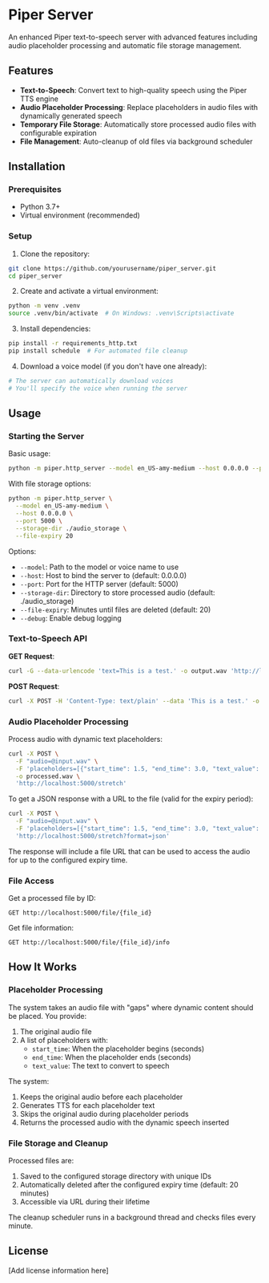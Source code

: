 # Piper Server

An enhanced Piper text-to-speech server with advanced features including audio placeholder processing and automatic file storage management.

## Features

- **Text-to-Speech**: Convert text to high-quality speech using the Piper TTS engine
- **Audio Placeholder Processing**: Replace placeholders in audio files with dynamically generated speech
- **Temporary File Storage**: Automatically store processed audio files with configurable expiration
- **File Management**: Auto-cleanup of old files via background scheduler

## Installation

### Prerequisites

- Python 3.7+
- Virtual environment (recommended)

### Setup

1. Clone the repository:
```sh
git clone https://github.com/yourusername/piper_server.git
cd piper_server
```

2. Create and activate a virtual environment:
```sh
python -m venv .venv
source .venv/bin/activate  # On Windows: .venv\Scripts\activate
```

3. Install dependencies:
```sh
pip install -r requirements_http.txt
pip install schedule  # For automated file cleanup
```

4. Download a voice model (if you don't have one already):
```sh
# The server can automatically download voices
# You'll specify the voice when running the server
```

## Usage

### Starting the Server

Basic usage:
```sh
python -m piper.http_server --model en_US-amy-medium --host 0.0.0.0 --port 5000
```

With file storage options:
```sh
python -m piper.http_server \
  --model en_US-amy-medium \
  --host 0.0.0.0 \
  --port 5000 \
  --storage-dir ./audio_storage \
  --file-expiry 20
```

Options:
- `--model`: Path to the model or voice name to use
- `--host`: Host to bind the server to (default: 0.0.0.0)
- `--port`: Port for the HTTP server (default: 5000)
- `--storage-dir`: Directory to store processed audio (default: ./audio_storage)
- `--file-expiry`: Minutes until files are deleted (default: 20)
- `--debug`: Enable debug logging

### Text-to-Speech API

**GET Request**:
```sh
curl -G --data-urlencode 'text=This is a test.' -o output.wav 'http://localhost:5000'
```

**POST Request**:
```sh
curl -X POST -H 'Content-Type: text/plain' --data 'This is a test.' -o output.wav 'http://localhost:5000'
```

### Audio Placeholder Processing

Process audio with dynamic text placeholders:

```sh
curl -X POST \
  -F "audio=@input.wav" \
  -F 'placeholders=[{"start_time": 1.5, "end_time": 3.0, "text_value": "100 dollars"}]' \
  -o processed.wav \
  'http://localhost:5000/stretch'
```

To get a JSON response with a URL to the file (valid for the expiry period):

```sh
curl -X POST \
  -F "audio=@input.wav" \
  -F 'placeholders=[{"start_time": 1.5, "end_time": 3.0, "text_value": "100 dollars"}]' \
  'http://localhost:5000/stretch?format=json'
```

The response will include a file URL that can be used to access the audio for up to the configured expiry time.

### File Access

Get a processed file by ID:
```
GET http://localhost:5000/file/{file_id}
```

Get file information:
```
GET http://localhost:5000/file/{file_id}/info
```

## How It Works

### Placeholder Processing

The system takes an audio file with "gaps" where dynamic content should be placed. You provide:

1. The original audio file
2. A list of placeholders with:
   - `start_time`: When the placeholder begins (seconds)
   - `end_time`: When the placeholder ends (seconds)
   - `text_value`: The text to convert to speech

The system:
1. Keeps the original audio before each placeholder
2. Generates TTS for each placeholder text
3. Skips the original audio during placeholder periods
4. Returns the processed audio with the dynamic speech inserted

### File Storage and Cleanup

Processed files are:
1. Saved to the configured storage directory with unique IDs
2. Automatically deleted after the configured expiry time (default: 20 minutes)
3. Accessible via URL during their lifetime

The cleanup scheduler runs in a background thread and checks files every minute.

## License

[Add license information here]
